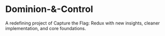 # Dominion-&-Control
A redefining project of Capture the Flag: Redux with new insights, cleaner implementation, and core foundations.
